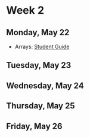 # Week 2

## Monday, May 22

- Arrays: [Student Guide](./arrays.md)

## Tuesday, May 23

## Wednesday, May 24

## Thursday, May 25

## Friday, May 26